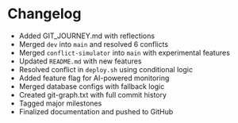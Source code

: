 # Changelog

- Added GIT_JOURNEY.md with reflections
- Merged `dev` into `main` and resolved 6 conflicts
- Merged `conflict-simulator` into `main` with experimental features
- Updated `README.md` with new features
- Resolved conflict in `deploy.sh` using conditional logic
- Added feature flag for AI-powered monitoring
- Merged database configs with fallback logic
- Created git-graph.txt with full commit history
- Tagged major milestones
- Finalized documentation and pushed to GitHub
